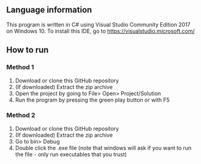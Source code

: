 ## Language information 
This program is written in C# using Visual Studio Community Edition 2017 on 
Windows 10. To install this IDE, go to <https://visualstudio.microsoft.com/>
## How to run 
### Method 1 
1. Download or clone this GitHub repository 
2. (If downloaded) Extract the zip archive
3. Open the project by going to File> Open> Project/Solution 
4. Run the program by pressing the green play button or with F5
### Method 2
1. Download or clone this GitHub repository 
2. (If downloaded) Extract the zip archive
3. Go to bin> Debug
4. Double click the .exe file (note that windows will ask if you want to run 
the file - only run executables that you trust)
